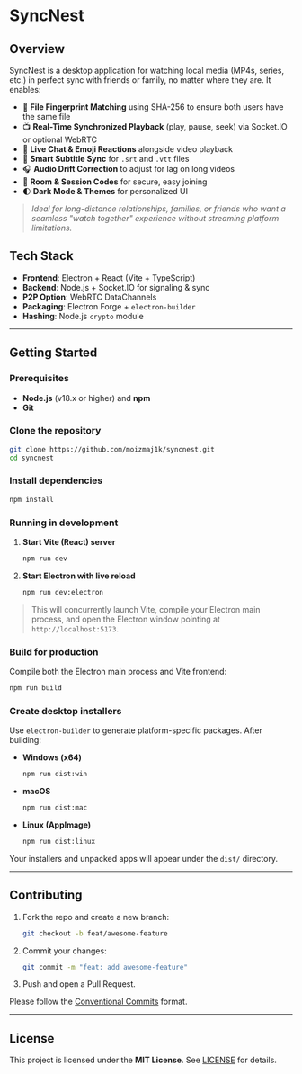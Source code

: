 # SyncNest



## Overview

SyncNest is a desktop application for watching local media (MP4s, series, etc.) in perfect sync with friends or family, no matter where they are. It enables:

- 🔁 **File Fingerprint Matching** using SHA-256 to ensure both users have the same file
- 📺 **Real-Time Synchronized Playback** (play, pause, seek) via Socket.IO or optional WebRTC
- 💬 **Live Chat & Emoji Reactions** alongside video playback
- 🧠 **Smart Subtitle Sync** for `.srt` and `.vtt` files
- 🎧 **Audio Drift Correction** to adjust for lag on long videos
- 🔐 **Room & Session Codes** for secure, easy joining
- 🌓 **Dark Mode & Themes** for personalized UI

> *Ideal for long-distance relationships, families, or friends who want a seamless "watch together" experience without streaming platform limitations.*

## Tech Stack

- **Frontend**: Electron + React (Vite + TypeScript)
- **Backend**: Node.js + Socket.IO for signaling & sync
- **P2P Option**: WebRTC DataChannels
- **Packaging**: Electron Forge + `electron-builder`
- **Hashing**: Node.js `crypto` module

---

## Getting Started

### Prerequisites

- **Node.js** (v18.x or higher) and **npm**
- **Git**

### Clone the repository

```bash
git clone https://github.com/moizmaj1k/syncnest.git
cd syncnest
```

### Install dependencies

```bash
npm install
```

### Running in development

1. **Start Vite (React) server**
   ```bash
   npm run dev
   ```
2. **Start Electron with live reload**
   ```bash
   npm run dev:electron
   ```

> This will concurrently launch Vite, compile your Electron main process, and open the Electron window pointing at `http://localhost:5173`.

### Build for production

Compile both the Electron main process and Vite frontend:

```bash
npm run build
```

### Create desktop installers

Use `electron-builder` to generate platform-specific packages. After building:

- **Windows (x64)**
  ```bash
  npm run dist:win
  ```
- **macOS**
  ```bash
  npm run dist:mac
  ```
- **Linux (AppImage)**
  ```bash
  npm run dist:linux
  ```

Your installers and unpacked apps will appear under the `dist/` directory.

---

## Contributing

1. Fork the repo and create a new branch:
   ```bash
   git checkout -b feat/awesome-feature
   ```

2. Commit your changes:
    ```bash
    git commit -m "feat: add awesome-feature"
    ```

3. Push and open a Pull Request.

Please follow the [Conventional Commits](https://www.conventionalcommits.org/) format.

---

## License

This project is licensed under the **MIT License**. See [LICENSE](./LICENSE) for details.

